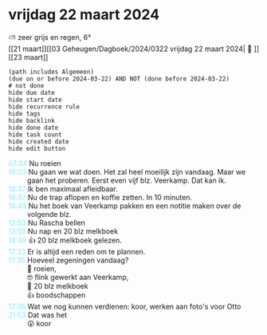 # vrijdag 22 maart 2024

⛅ zeer grijs en regen, 6°<br>[[21 maart]][[03 Geheugen/Dagboek/2024/0322 vrijdag 22 maart 2024| 📓 ]][[23 maart]]
```tasks
(path includes Algemeen)
(due on or before 2024-03-22) AND NOT (done before 2024-03-22)
# not done
hide due date
hide start date
hide recurrence rule
hide tags
hide backlink
hide done date
hide task count
hide created date
hide edit button
```
<p style="padding-left: 2.7em; text-indent: -2.7em; margin: 0;"><font color=#8be9f3>07:34  </font>  Nu roeien  </p>   
<p style="padding-left: 2.7em; text-indent: -2.7em; margin: 0"><font color=#8be9f5>10:03</font>  Nu gaan we wat doen. Het zal heel moeilijk zijn vandaag. Maar we gaan het proberen. Eerst even vijf blz. Veerkamp. Dat kan ik. </p>   
<p style="padding-left: 2.7em; text-indent: -2.7em; margin: 0;"><font color=#8be9f3>10:37  </font>  Ik ben maximaal afleidbaar. </p>   
<p style="padding-left: 2.7em; text-indent: -2.7em; margin: 0;"><font color=#8be9f3>10:37  </font>  Nu de trap aflopen en koffie zetten. In 10 minuten. </p>   
<p style="padding-left: 2.7em; text-indent: -2.7em; margin: 0;"><font color=#8be9f3>10:43  </font>  Nu het boek van Veerkamp pakken en een notitie maken over de volgende blz. </p>   
<p style="padding-left: 2.7em; text-indent: -2.7em; margin: 0;"><font color=#8be9f3>12:53  </font>  Nu Rascha bellen </p>   
<p style="padding-left: 2.7em; text-indent: -2.7em; margin: 0;"><font color=#8be9f3>13:55  </font>  Nu nap en 20 blz melkboek </p>   
<p style="padding-left: 2.7em; text-indent: -2.7em; margin: 0;"><font color=#8be9f3>14:49  </font>  👍 20 blz melkboek gelezen. </p>   
<p style="padding-left: 2.7em; text-indent: -2.7em; margin: 0;"><font color=#8be9f3>17:33  </font>  Er is altijd een reden om te plannen. </p>   
<p style="padding-left: 2.7em; text-indent: -2.7em; margin: 0;"><font color=#8be9f3>17:35  </font>  Hoeveel zegeningen vandaag?<br> 🥵 roeien,<br> 🤓 flink gewerkt aan Veerkamp,<br>🥴 20 blz melkboek<br> 👍 boodschappen  </p>   
<p style="padding-left: 2.7em; text-indent: -2.7em; margin: 0;"><font color=#8be9f3>17:36  </font>  Wat we nog kunnen verdienen: koor, werken aan foto's voor Otto </p>   
<p style="padding-left: 2.7em; text-indent: -2.7em; margin: 0;"><font color=#8be9f3>21:53  </font>  Dat was het<br> 😲 koor </p>   
